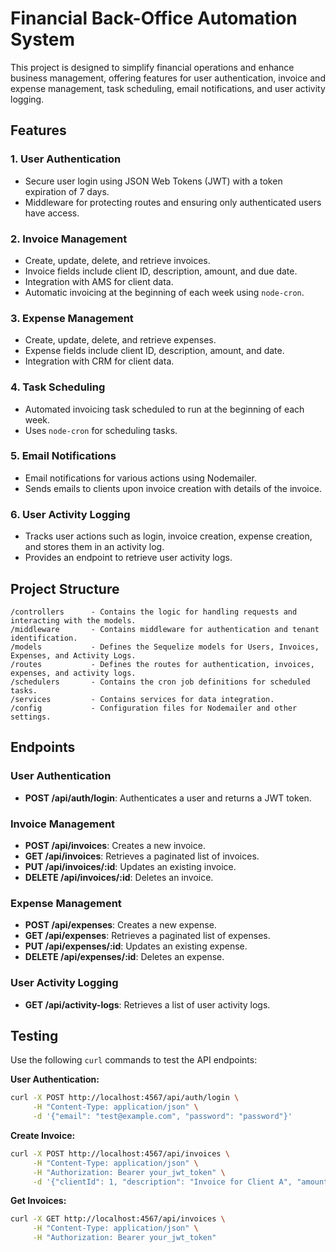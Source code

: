 # Financial Back-Office Automation System

This project is designed to simplify financial operations and enhance business management, offering features for user authentication, invoice and expense management, task scheduling, email notifications, and user activity logging.

## Features

### 1. User Authentication

- Secure user login using JSON Web Tokens (JWT) with a token expiration of 7 days.
- Middleware for protecting routes and ensuring only authenticated users have access.

### 2. Invoice Management

- Create, update, delete, and retrieve invoices.
- Invoice fields include client ID, description, amount, and due date.
- Integration with AMS for client data.
- Automatic invoicing at the beginning of each week using `node-cron`.

### 3. Expense Management

- Create, update, delete, and retrieve expenses.
- Expense fields include client ID, description, amount, and date.
- Integration with CRM for client data.

### 4. Task Scheduling

- Automated invoicing task scheduled to run at the beginning of each week.
- Uses `node-cron` for scheduling tasks.

### 5. Email Notifications

- Email notifications for various actions using Nodemailer.
- Sends emails to clients upon invoice creation with details of the invoice.

### 6. User Activity Logging

- Tracks user actions such as login, invoice creation, expense creation, and stores them in an activity log.
- Provides an endpoint to retrieve user activity logs.

## Project Structure

```
/controllers      - Contains the logic for handling requests and interacting with the models.
/middleware       - Contains middleware for authentication and tenant identification.
/models           - Defines the Sequelize models for Users, Invoices, Expenses, and Activity Logs.
/routes           - Defines the routes for authentication, invoices, expenses, and activity logs.
/schedulers       - Contains the cron job definitions for scheduled tasks.
/services         - Contains services for data integration.
/config           - Configuration files for Nodemailer and other settings.
```

## Endpoints

### User Authentication

- **POST /api/auth/login**: Authenticates a user and returns a JWT token.

### Invoice Management

- **POST /api/invoices**: Creates a new invoice.
- **GET /api/invoices**: Retrieves a paginated list of invoices.
- **PUT /api/invoices/:id**: Updates an existing invoice.
- **DELETE /api/invoices/:id**: Deletes an invoice.

### Expense Management

- **POST /api/expenses**: Creates a new expense.
- **GET /api/expenses**: Retrieves a paginated list of expenses.
- **PUT /api/expenses/:id**: Updates an existing expense.
- **DELETE /api/expenses/:id**: Deletes an expense.

### User Activity Logging

- **GET /api/activity-logs**: Retrieves a list of user activity logs.

## Testing

Use the following `curl` commands to test the API endpoints:

**User Authentication:**

```bash
curl -X POST http://localhost:4567/api/auth/login \
     -H "Content-Type: application/json" \
     -d '{"email": "test@example.com", "password": "password"}'
```

**Create Invoice:**

```bash
curl -X POST http://localhost:4567/api/invoices \
     -H "Content-Type: application/json" \
     -H "Authorization: Bearer your_jwt_token" \
     -d '{"clientId": 1, "description": "Invoice for Client A", "amount": 1200.50, "dueDate": "2024-07-31"}'
```

**Get Invoices:**

```bash
curl -X GET http://localhost:4567/api/invoices \
     -H "Content-Type: application/json" \
     -H "Authorization: Bearer your_jwt_token"
```
